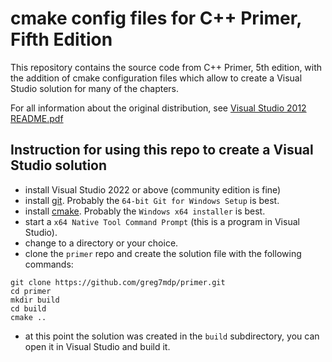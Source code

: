 # cmake config files for C++ Primer, Fifth Edition

This repository contains the source code from C++ Primer, 5th edition, with the addition of cmake configuration files which allow to create a Visual Studio solution for many of the chapters.

For all information about the original distribution, see [Visual Studio 2012 README.pdf](https://github.com/greg7mdp/primer/blob/main/Visual%20Studio%202012%20README.pdf)

## Instruction for using this repo to create a Visual Studio solution

- install Visual Studio 2022 or above (community edition is fine)
- install [git](https://git-scm.com/download/win).  Probably the `64-bit Git for Windows Setup` is best.
- install [cmake](https://cmake.org/download/). Probably the `Windows x64 installer` is best.
- start a `x64 Native Tool Command Prompt` (this is a program in Visual Studio).
- change to a directory or your choice.
- clone the `primer` repo and create the solution file with the following commands: 
```
git clone https://github.com/greg7mdp/primer.git
cd primer
mkdir build
cd build
cmake ..
```
- at this point the solution was created in the `build` subdirectory, you can open it in Visual Studio and build it.